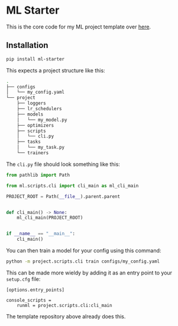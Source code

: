 # ML Starter

This is the core code for my ML project template over [here](https://github.com/codekansas/ml-project-template).

## Installation

```bash
pip install ml-starter
```

This expects a project structure like this:

```bash
.
├── configs
│   └── my_config.yaml
└── project
    ├── loggers
    ├── lr_schedulers
    ├── models
    │   └── my_model.py
    ├── optimizers
    ├── scripts
    │   └── cli.py
    ├── tasks
    │   └── my_task.py
    └── trainers
```

The `cli.py` file should look something like this:

```python
from pathlib import Path

from ml.scripts.cli import cli_main as ml_cli_main

PROJECT_ROOT = Path(__file__).parent.parent


def cli_main() -> None:
    ml_cli_main(PROJECT_ROOT)


if __name__ == "__main__":
    cli_main()
```

You can then train a model for your config using this command:

```bash
python -m project.scripts.cli train configs/my_config.yaml
```

This can be made more wieldy by adding it as an entry point to your `setup.cfg` file:

```
[options.entry_points]

console_scripts =
    runml = project.scripts.cli:cli_main
```

The template repository above already does this.
